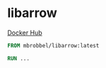 # libarrow

[Docker Hub](https://hub.docker.com/r/mbrobbel/libarrow/)

```Dockerfile
FROM mbrobbel/libarrow:latest

RUN ...
```
